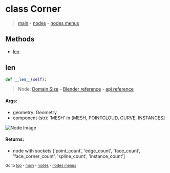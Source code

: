 # class Corner

> [main](../structure.md) - [nodes](nodes.md) - [nodes menus](nodes_menus.md)




## Methods

- [len](#len)

## len

```python
def __len__(self):

```
> Node: [Domain Size](GeometryNodeAttributeDomainSize.md) - [Blender reference](https://docs.blender.org/manual/en/latest/modeling/geometry_nodes/attribute/domain_size.html) - [api reference](https://docs.blender.org/api/current/bpy.types.GeometryNodeAttributeDomainSize.html)

#### Args:
- geometry: Geometry
- component (str): 'MESH' in [MESH, POINTCLOUD, CURVE, INSTANCES]

![Node Image](https://docs.blender.org/manual/en/latest/_images/node-types_GeometryNodeAttributeDomainSize.webp)

#### Returns:
- node with sockets ['point_count', 'edge_count', 'face_count', 'face_corner_count', 'spline_count', 'instance_count']

<sub>Go to [top](#class-Corner) - [main](../structure.md) - [nodes](nodes.md) - [nodes menus](nodes_menus.md)</sub>

